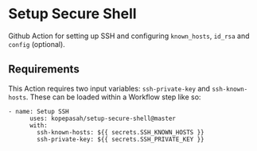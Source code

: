 # Setup Secure Shell

Github Action for setting up SSH and configuring `known_hosts`, `id_rsa` and `config` (optional).

## Requirements

This Action requires two input variables: `ssh-private-key` and `ssh-known-hosts`. These can be loaded within a Workflow step like so:

```
- name: Setup SSH
      uses: kopepasah/setup-secure-shell@master
      with:
        ssh-known-hosts: ${{ secrets.SSH_KNOWN_HOSTS }}
        ssh-private-key: ${{ secrets.SSH_PRIVATE_KEY }}
```
